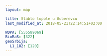 ```yaml
---
layout: map

title: Stablo topole u Guberevcu
last_modified_at: 2018-05-21T22:14:51+02:00

WDPA: [555589069]
BioRaS: [322]
geoSrbija:
  L1_182: [120]
---
```

